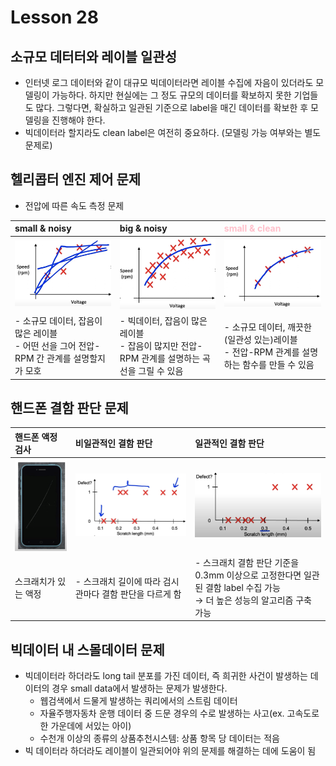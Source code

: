 # Lesson 28

## 소규모 데터터와 레이블 일관성
- 인터넷 로그 데이터와 같이 대규모 빅데이터라면 레이블 수집에 자음이 있더라도 모델링이 가능하다. 하지만 현실에는 그 정도 규모의 데이터를 확보하지 못한 기업들도 많다. 그렇다면, 확실하고 일관된 기준으로 label을 매긴 데이터를 확보한 후 모델링을 진행해야 한다.
- 빅데이터라 할지라도 clean label은 여전히 중요하다. (모델링 가능 여부와는 별도 문제로)

## 헬리콥터 엔진 제어 문제 
- 전압에 따른 속도 측정 문제

|small & noisy|big & noisy|<span style="color:pink">small & clean</span>|
|:---|:---|:---|
|<center><img src= "./fig1.png" width="100%"></center>|<center><img src= "./fig2.png" width="100%"></center>|<center><img src= "./fig3.png" width="100%"></center>|
|- 소규모 데이터, 잡음이 많은 레이블 <br/> - 어떤 선을 그어 전압-RPM 간 관계를 설명할지가 모호|- 빅데이터, 잡음이 많은 레이블 <br/> - 잡음이 많지만 전압-RPM 관계를 설명하는 곡선을 그릴 수 있음| - 소규모 데이터, 깨끗한(일관성 있는)레이블 <br/> - 전압-RPM 관계를 설명하는 함수를 만들 수 있음|

## 핸드폰 결함 판단 문제
    
|핸드폰 액정 검사|비일관적인 결함 판단|일관적인 결함 판단|
|:---|:---|:---|
|<center><img src= "./fig4.png" width="100%"></center>|<center><img src= "./fig5.png" width="100%"></center>|<center><img src= "./fig6.png" width="100%"></center>|
|스크래치가 있는 액정|- 스크래치 길이에 따라 검시관마다 결함 판단을 다르게 함|- 스크래치 결함 판단 기준을 0.3mm 이상으로 고정한다면 일관된 결함 label 수집 가능 <br/> $\rightarrow$ 더 높은 성능의 알고리즘 구축 가능|

## 빅데이터 내 스몰데이터 문제
- 빅데이터라 하더라도 long tail 분포를 가진 데이터, 즉 희귀한 사건이 발생하는 데이터의 경우 small data에서 발생하는 문제가 발생한다.
    - 웹검색에서 드물게 발생하는 쿼리에서의 스트림 데이터
    - 자율주행자동차 운행 데이터 중 드문 경우의 수로 발생하는 사고(ex. 고속도로 한 가운데에 서있는 아이)
    - 수천개 이상의 종류의 상품추천시스템: 상품 항목 당 데이터는 적음
- 빅 데이터라 하더라도 레이블이 일관되어야 위의 문제를 해결하는 데에 도움이 됨